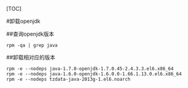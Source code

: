 [TOC]


#卸载openjdk

##查询openjdk版本

	rpm -qa | grep java

##卸载相对应的版本

	rpm -e --nodeps java-1.7.0-openjdk-1.7.0.45-2.4.3.3.el6.x86_64
	rpm -e --nodeps java-1.6.0-openjdk-1.6.0.0-1.66.1.13.0.el6.x86_64
	rpm -e --nodeps tzdata-java-2013g-1.el6.noarch
	